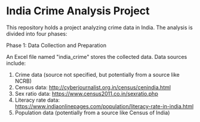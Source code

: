 # India Crime Analysis Project
This repository holds a project analyzing crime data in India. The analysis is divided into four phases:

Phase 1: Data Collection and Preparation

An Excel file named "india_crime" stores the collected data.
Data sources include:
1.  Crime data (source not specified, but potentially from a source like NCRB)
2.  Census data: http://cyberjournalist.org.in/census/cenindia.html
3.  Sex ratio data: https://www.census2011.co.in/sexratio.php
4.  Literacy rate data: https://www.indiaonlinepages.com/population/literacy-rate-in-india.html
5.  Population data (potentially from a source like Census of India)
